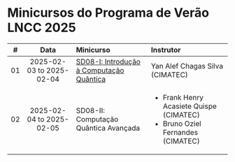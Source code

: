 # Minicursos do Programa de Verão LNCC 2025


| # | Data | Minicurso | Instrutor |
|:---:|:---:|:---|:---|
| 01 | 2025-02-03 to 2025-02-04 | [SD08-I: Introdução à Computação Quântica](https://github.com/cintia-shinoda/quantum/blob/master/04-Verao-LNCC-2025/SD08-I.md) | Yan Alef Chagas Silva (CIMATEC) |
| 02 | 2025-02-04 to 2025-02-05 | SD08-II: Computação Quântica Avançada | <ul><li>Frank Henry Acasiete Quispe (CIMATEC)<li>Bruno Oziel Fernandes (CIMATEC)</li></li></ul> |
